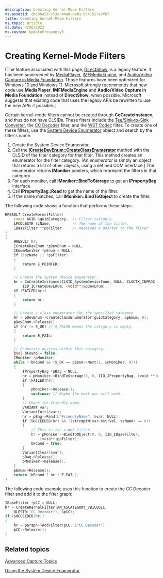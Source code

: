 ```yaml
---
description: Creating Kernel-Mode Filters
ms.assetid: cbc86a5d-c53a-44a0-aa81-5c41527a8f67
title: Creating Kernel-Mode Filters
ms.topic: article
ms.date: 4/26/2023
ms.custom: UpdateFrequency5
---
```


# Creating Kernel-Mode Filters

\[The feature associated with this page, [DirectShow](/windows/win32/directshow/directshow), is a legacy feature. It has been superseded by [MediaPlayer](/uwp/api/Windows.Media.Playback.MediaPlayer), [IMFMediaEngine](/windows/win32/api/mfmediaengine/nn-mfmediaengine-imfmediaengine), and [Audio/Video Capture in Media Foundation](windows/win32/medfound/audio-video-capture-in-media-foundation). Those features have been optimized for Windows 10 and Windows 11. Microsoft strongly recommends that new code use **MediaPlayer**, **IMFMediaEngine** and **Audio/Video Capture in Media Foundation** instead of **DirectShow**, when possible. Microsoft suggests that existing code that uses the legacy APIs be rewritten to use the new APIs if possible.\]

Certain kernel-mode filters cannot be created through **CoCreateInstance**, and thus do not have CLSIDs. These filters include the [Tee/Sink-to-Sink Converter](tee-sink-to-sink-converter.md), the [CC Decoder](cc-decoder-filter.md) filter, and the [WST Codec](wst-codec-filter.md) filter. To create one of these filters, use the [System Device Enumerator](system-device-enumerator.md) object and search by the filter's name.

1.  Create the System Device Enumerator.
2.  Call the [**ICreateDevEnum::CreateClassEnumerator**](/windows/desktop/api/Strmif/nf-strmif-icreatedevenum-createclassenumerator) method with the CLSID of the filter category for that filter. This method creates an enumerator for the filter category. (An *enumerator* is simply an object that returns a list of other objects, using a defined COM interface.) The enumerator returns **IMoniker** pointers, which represent the filters in that category.
3.  For each moniker, call **IMoniker::BindToStorage** to get an **IPropertyBag** interface.
4.  Call **IPropertyBag::Read** to get the name of the filter.
5.  If the name matches, call **IMoniker::BindToObject** to create the filter.

The following code shows a function that performs these steps:


```C++
HRESULT CreateKernelFilter(
    const GUID &guidCategory,  // Filter category.
    LPCOLESTR szName,          // The name of the filter.
    IBaseFilter **ppFilter     // Receives a pointer to the filter.
)
{
    HRESULT hr;
    ICreateDevEnum *pDevEnum = NULL;
    IEnumMoniker *pEnum = NULL;
    if (!szName || !ppFilter) 
    {
        return E_POINTER;
    }

    // Create the system device enumerator.
    hr = CoCreateInstance(CLSID_SystemDeviceEnum, NULL, CLSCTX_INPROC,
        IID_ICreateDevEnum, (void**)&pDevEnum);
    if (FAILED(hr))
    {
        return hr;
    }

    // Create a class enumerator for the specified category.
    hr = pDevEnum->CreateClassEnumerator(guidCategory, &pEnum, 0);
    pDevEnum->Release();
    if (hr != S_OK) // S_FALSE means the category is empty.
    {
        return E_FAIL;
    }

    // Enumerate devices within this category.
    bool bFound = false;
    IMoniker *pMoniker;
    while (!bFound && (S_OK == pEnum->Next(1, &pMoniker, 0)))
    {
        IPropertyBag *pBag = NULL;
        hr = pMoniker->BindToStorage(0, 0, IID_IPropertyBag, (void **)&pBag);
        if (FAILED(hr))
        {
            pMoniker->Release();
            continue; // Maybe the next one will work.
        }
        // Check the friendly name.
        VARIANT var;
        VariantInit(&var);
        hr = pBag->Read(L"FriendlyName", &var, NULL);
        if (SUCCEEDED(hr) && (lstrcmpiW(var.bstrVal, szName) == 0))
        {
            // This is the right filter.
            hr = pMoniker->BindToObject(0, 0, IID_IBaseFilter,
                (void**)ppFilter);
            bFound = true;
        }
        VariantClear(&var);
        pBag->Release();
        pMoniker->Release();
    }
    pEnum->Release();
    return (bFound ? hr : E_FAIL);
}
```



The following code example uses this function to create the CC Decoder filter and add it to the filter graph:


```C++
IBaseFilter *pCC = NULL;
hr = CreateKernelFilter(AM_KSCATEGORY_VBICODEC, 
    OLESTR("CC Decoder"), &pCC);
if (SUCCEEDED(hr))
{
    hr = pGraph->AddFilter(pCC, L"CC Decoder");
    pCC->Release();
}
```



## Related topics

<dl> <dt>

[Advanced Capture Topics](advanced-capture-topics.md)
</dt> <dt>

[Using the System Device Enumerator](using-the-system-device-enumerator.md)
</dt> </dl>

 

 



